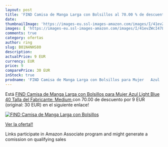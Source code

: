 ```yaml
---
layout: post
title: 'FIND Camisa de Manga Larga con Bolsillos al 70.00 % de descuento'
date: 
thumbnailImage: 'https://images-eu.ssl-images-amazon.com/images/I/41evZWcI47L._SL200_.jpg'
images: [ 'https://images-eu.ssl-images-amazon.com/images/I/41evZWcI47L._SL200_.jpg' ]
comments: true
category: ofertas
author: ring
slug: B01N4NHS80
description:
actualPrice: 9 EUR
currency: EUR
price: 9
comparePrice: 30 EUR
inStock: true
prodname: 'FIND Camisa de Manga Larga con Bolsillos para Mujer   Azul  Light Blue   40  Talla del Fabricante: Medium '
---
```


Está [FIND Camisa de Manga Larga con Bolsillos para Mujer   Azul  Light Blue   40  Talla del Fabricante: Medium ](https://www.amazon.es/dp/B01N4NHS80/?tag=tolees-21) con 70.00 de descuento por 9 EUR (original: 30 EUR) en el siguiente enlace!

[![FIND Camisa de Manga Larga con Bolsillos](https://images-eu.ssl-images-amazon.com/images/I/41evZWcI47L._SL200_.jpg)](https://www.amazon.es/dp/B01N4NHS80/?tag=tolees-21)

[Ver la oferta!!](https://www.amazon.es/dp/B01N4NHS80/?tag=tolees-21)

Links participate in Amazon Associate program and might generate a comission on qualifying sales


